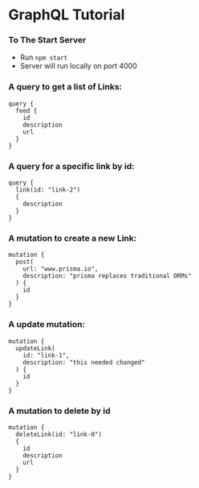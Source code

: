# GraphQL Tutorial

### To The Start Server
- Run `npm start`
- Server will run locally on port 4000

### A query to get a list of Links:
```
query {
  feed {
    id
    description
    url
  }
}
```

### A query for a specific link by id:
```
query {
  link(id: "link-2")
  {
    description
  }
}
```

### A mutation to create a new Link:
```
mutation {
  post(
    url: "www.prisma.io",
    description: "prisma replaces traditional ORMs"
  ) {
    id
  }
}
```

### A update mutation:
```
mutation {
  updateLink(
    id: "link-1",
    description: "this needed changed"
  ) {
    id
  }
}
```

### A mutation to delete by id
```
mutation {
  deleteLink(id: "link-0")
  {
    id
    description
    url
  }
}
```